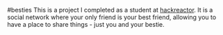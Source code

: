 #besties
This is a project I completed as a student at [hackreactor](http://hackreactor.com). It is a social network where your only friend is your best friend, allowing you to have a place to share things - just you and your bestie.
